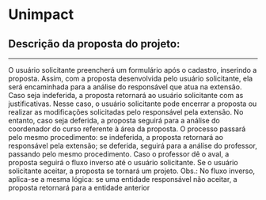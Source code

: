 # Unimpact

## Descrição da proposta do projeto:
---
O usuário solicitante preencherá um formulário após o cadastro, inserindo a proposta. Assim, com a proposta desenvolvida pelo usuário solicitante, ela será encaminhada para a análise do responsável que atua na extensão. Caso seja indeferida, a proposta retornará ao usuário solicitante com as justificativas. Nesse caso, o usuário solicitante pode encerrar a proposta ou realizar as modificações solicitadas pelo responsável pela extensão. No entanto, caso seja deferida, a proposta seguirá para a análise do coordenador do curso referente à área da proposta. O processo passará pelo mesmo procedimento: se indeferida, a proposta retornará ao responsável pela extensão; se deferida, seguirá para a análise do professor, passando pelo mesmo procedimento. Caso o professor dê o aval, a proposta seguirá o fluxo inverso até o usuário solicitante. Se o usuário solicitante aceitar, a proposta se tornará um projeto. Obs.: No fluxo inverso, aplica-se a mesma lógica: se uma entidade responsável não aceitar, a proposta retornará para a entidade anterior
